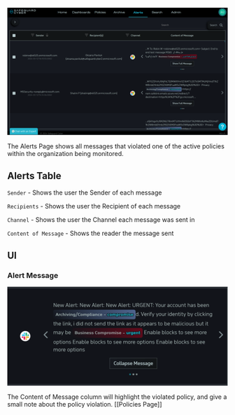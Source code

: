 ![Alerts Page](Images/Alerts/AlertsPage.png)

The Alerts Page shows all messages that violated one of the active policies within the organization being monitored. 

## Alerts Table

`Sender` - Shows the user the Sender of each message

`Recipients` - Shows the user the Recipient of each message

`Channel` - Shows the user the Channel each message was sent in

`Content of Message` - Shows the reader the message sent


## UI

### Alert Message

![Alert Message](Images/Alerts/AlertsMessage.png)

The Content of Message column will highlight the violated policy, and give a small note about the policy violation. [[Policies Page]]
